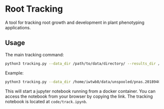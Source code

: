 # Root Tracking

A tool for tracking root growth and development in plant phenotyping applications.

## Usage

The main tracking command:

```bash
python3 tracking.py --data_dir /path/to/data/directory/ --results_dir /path/to/results/directory/
```

Example:
```bash
python3 tracking.py --data_dir /home/iwtwb8/data/unspooled/pnas.2018940118.sm01/ --results_dir /home/iwtwb8/
```

This will start a jupyter notebook running from a docker container. You can access the notebook from your browser by copying the link. The tracking notebook is located at `code/track.ipynb`.